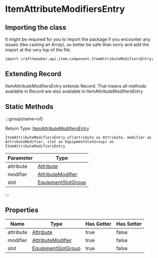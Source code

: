 # ItemAttributeModifiersEntry

## Importing the class

It might be required for you to import the package if you encounter any issues (like casting an Array), so better be safe than sorry and add the import at the very top of the file.
```zenscript
import crafttweaker.api.item.component.ItemAttributeModifiersEntry;
```


## Extending Record

ItemAttributeModifiersEntry extends Record. That means all methods available in Record are also available in ItemAttributeModifiersEntry

## Static Methods

:::group{name=of}

Return Type: [ItemAttributeModifiersEntry](/vanilla/api/item/component/ItemAttributeModifiersEntry)

```zenscript
ItemAttributeModifiersEntry.of(attribute as Attribute, modifier as AttributeModifier, slot as EquipmentSlotGroup) as ItemAttributeModifiersEntry
```

| Parameter |                                  Type                                  |
|-----------|------------------------------------------------------------------------|
| attribute | [Attribute](/vanilla/api/entity/attribute/Attribute)                   |
| modifier  | [AttributeModifier](/vanilla/api/entity/attribute/AttributeModifier)   |
| slot      | [EquipmentSlotGroup](/vanilla/api/entity/equipment/EquipmentSlotGroup) |


:::

## Properties

|   Name    |                                  Type                                  | Has Getter | Has Setter |
|-----------|------------------------------------------------------------------------|------------|------------|
| attribute | [Attribute](/vanilla/api/entity/attribute/Attribute)                   | true       | false      |
| modifier  | [AttributeModifier](/vanilla/api/entity/attribute/AttributeModifier)   | true       | false      |
| slot      | [EquipmentSlotGroup](/vanilla/api/entity/equipment/EquipmentSlotGroup) | true       | false      |

